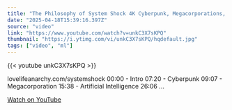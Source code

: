 ```yaml
---
title: "The Philosophy of System Shock 4K Cyberpunk, Megacorporations, Artificial Intelligence"
date: "2025-04-18T15:39:16.397Z"
source: "video"
link: "https://www.youtube.com/watch?v=unkC3X7sKPQ"
thumbnail: "https://i.ytimg.com/vi/unkC3X7sKPQ/hqdefault.jpg"
tags: ["video", "ml"]
---
```


{{< youtube unkC3X7sKPQ >}}

lovelifeanarchy.com/systemshock 00:00 - Intro 07:20 - Cyberpunk 09:07 - Megacorporation 15:38 - Artificial Intelligence 26:06 ...

[Watch on YouTube](https://www.youtube.com/watch?v=unkC3X7sKPQ)
